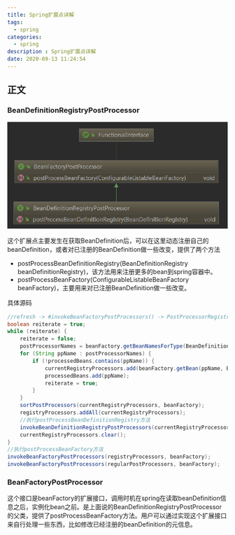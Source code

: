 ```yaml
---
title: Spring扩展点详解
tags:
  - spring
categories: 
  - spring
description : Spring扩展点详解
date: 2020-09-13 11:24:54
---
```


## 正文

### BeanDefinitionRegistryPostProcessor

![](spring-extend/1.png)

这个扩展点主要发生在获取BeanDefinition后，可以在这里动态注册自己的beanDefinition，或者对已注册的BeanDefinition做一些改变，提供了两个方法

- postProcessBeanDefinitionRegistry(BeanDefinitionRegistry beanDefinitionRegistry)，该方法用来注册更多的bean到spring容器中。
- postProcessBeanFactory(ConfigurableListableBeanFactory beanFactory)，主要用来对已注册BeanDefinition做一些改变。

具体源码

```java
//refresh -> #invokeBeanFactoryPostProcessors() -> PostProcessorRegistrationDelegate.invokeBeanFactoryPostProcessors(beanFactory, //getBeanFactoryPostProcessors())
boolean reiterate = true;
while (reiterate) {
	reiterate = false;
	postProcessorNames = beanFactory.getBeanNamesForType(BeanDefinitionRegistryPostProcessor.class, true, false);
	for (String ppName : postProcessorNames) {
		if (!processedBeans.contains(ppName)) {
			currentRegistryProcessors.add(beanFactory.getBean(ppName, BeanDefinitionRegistryPostProcessor.class));
			processedBeans.add(ppName);
			reiterate = true;
		}
	}
	sortPostProcessors(currentRegistryProcessors, beanFactory);
	registryProcessors.addAll(currentRegistryProcessors);
    //执行postProcessBeanDefinitionRegistry方法
	invokeBeanDefinitionRegistryPostProcessors(currentRegistryProcessors, registry);
	currentRegistryProcessors.clear();
}
//执行postProcessBeanFactory方法
invokeBeanFactoryPostProcessors(registryProcessors, beanFactory);
invokeBeanFactoryPostProcessors(regularPostProcessors, beanFactory);
```

### BeanFactoryPostProcessor

这个接口是beanFactory的扩展接口，调用时机在spring在读取beanDefinition信息之后，实例化bean之前。是上面说的BeanDefinitionRegistryPostProcessor的父类，提供了postProcessBeanFactory方法。用户可以通过实现这个扩展接口来自行处理一些东西，比如修改已经注册的beanDefinition的元信息。